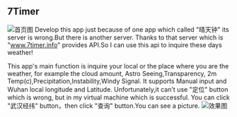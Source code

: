 ## 7Timer
![首页图](https://github.com/h1astro/7Timer/tree/master/app/src/main/res/mipmap-hdpi/pic1.png)
Develop this app just because of one app which called "晴天钟" its server is wrong.But there is another server.
Thanks to that server which is "www.7timer.info" provides API.So I can use this api to inquire these days weather! 

This app's main function is inquire your local or the place where you are the weather, for example the cloud amount,
Astro Seeing,Transparency, 2m Temp(c),Precipitation,Instability,Windy Signal.
It supports Manual input and Wuhan local longitude and Latitude. Unfortunately,it can't use "定位" button which is wrong,
but in my virtual machine which is successful. 
You can click "武汉经纬" button，then click "查询" button.You can see a picture.
![效果图](https://github.com/h1astro/7Timer/tree/master/app/src/main/res/mipmap-hdpi/pic2.png)
